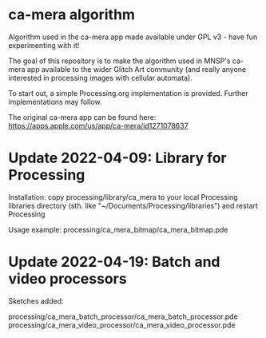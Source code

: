 # ca-mera algorithm
Algorithm used in the ca-mera app made available under GPL v3 - have fun experimenting with it!

The goal of this repository is to make the algorithm used in MNSP's ca-mera app available to the wider Glitch Art community (and really anyone interested in processing images with cellular automata).

To start out, a simple Processing.org implementation is provided. Further implementations may follow.

The original ca-mera app can be found here: https://apps.apple.com/us/app/ca-mera/id1271078637


Update 2022-04-09: Library for Processing
===

Installation:  copy processing/library/ca_mera to your local Processing libraries directory
               (sth. like "~/Documents/Processing/libraries") and restart Processing
               
Usage example: processing/ca_mera_bitmap/ca_mera_bitmap.pde

Update 2022-04-19: Batch and video processors
===

Sketches added:

processing/ca_mera_batch_processor/ca_mera_batch_processor.pde
processing/ca_mera_video_processor/ca_mera_video_processor.pde
